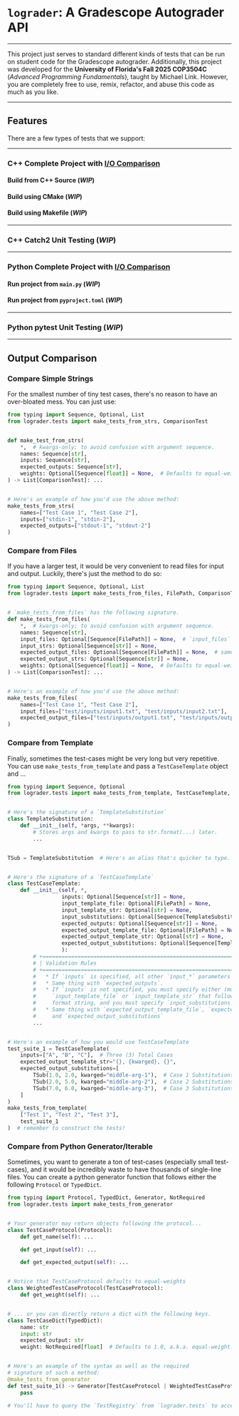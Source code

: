 # `lograder`: A Gradescope Autograder API

----
This project just serves to standard different kinds of tests
that can be run on student code for the Gradescope autograder.
Additionally, this project was developed for the **University
of Florida's Fall 2025 COP3504C** (*Advanced Programming 
Fundamentals*), taught by Michael Link. However, you are
completely free to use, remix, refactor, and abuse this code
as much as you like.

----
## Features
There are a few types of tests that we support:

----

### C++ Complete Project with [I/O Comparison](#output-comparison)

#### Build from C++ Source (*WIP*)

#### Build using CMake (*WIP*)

#### Build using Makefile (*WIP*)

----

### C++ Catch2 Unit Testing (*WIP*)

----

### Python Complete Project with [I/O Comparison](#output-comparison)

#### Run project from `main.py` (*WIP*)

#### Run project from `pyproject.toml` (*WIP*)

----

### Python pytest Unit Testing (*WIP*)

----

## Output Comparison

### Compare Simple Strings

For the smallest number of tiny test cases, there's no reason
to have an over-bloated mess. You can just use:

```py
from typing import Sequence, Optional, List
from lograder.tests import make_tests_from_strs, ComparisonTest


def make_test_from_strs(
    *,  # kwargs-only; to avoid confusion with argument sequence.
    names: Sequence[str],
    inputs: Sequence[str],
    expected_outputs: Sequence[str],
    weights: Optional[Sequence[float]] = None,  # Defaults to equal-weight.
) -> List[ComparisonTest]: ...


# Here's an example of how you'd use the above method:
make_tests_from_strs(
    names=["Test Case 1", "Test Case 2"],
    inputs=["stdin-1", "stdin-2"],
    expected_outputs=["stdout-1", "stdout-2"]
)
```

### Compare from Files

If you have a larger test, it would be very convenient to
read files for input and output. Luckily, there's just the
method to do so:

```py
from typing import Sequence, Optional, List
from lograder.tests import make_tests_from_files, FilePath, ComparisonTest


# `make_tests_from_files` has the following signature.
def make_tests_from_files(
    *,  # kwargs-only; to avoid confusion with argument sequence.
    names: Sequence[str],
    input_files: Optional[Sequence[FilePath]] = None,  # `input_files` and `input_strs` mutually exclusive.
    input_strs: Optional[Sequence[str]] = None,
    expected_output_files: Optional[Sequence[FilePath]] = None,  # same with `expected_output_files` and `expected_output_strs`
    expected_output_strs: Optional[Sequence[str]] = None,
    weights: Optional[Sequence[float]] = None,  # Defaults to equal-weight.
) -> List[ComparisonTest]: ...


# Here's an example of how you'd use the above method:
make_tests_from_files(
    names=["Test Case 1", "Test Case 2"],
    input_files=["test/inputs/input1.txt", "test/inputs/input2.txt"],
    expected_output_files=["test/inputs/output1.txt", "test/inputs/output2.txt"]
)
```

### Compare from Template

Finally, sometimes the test-cases might be very long but 
very repetitive. You can use `make_tests_from_template` 
and pass a `TestCaseTemplate` object and ...

```py
from typing import Sequence, Optional
from lograder.tests import make_tests_from_template, TestCaseTemplate, FilePath


# Here's the signature of a `TemplateSubstitution`
class TemplateSubstitution:
    def __init__(self, *args, **kwargs):
        # Stores args and kwargs to pass to str.format(...) later.
        ...


TSub = TemplateSubstitution  # Here's an alias that's quicker to type.


# Here's the signature of a `TestCaseTemplate`
class TestCaseTemplate:
    def __init__(self, *,
                 inputs: Optional[Sequence[str]] = None,
                 input_template_file: Optional[FilePath] = None,
                 input_template_str: Optional[str] = None,
                 input_substitutions: Optional[Sequence[TemplateSubstitution]] = None,
                 expected_outputs: Optional[Sequence[str]] = None,
                 expected_output_template_file: Optional[FilePath] = None,
                 expected_output_template_str: Optional[str] = None,
                 expected_output_substitutions: Optional[Sequence[TemplateSubstitution]] = None,
                 ):
        # +=====================================================================================+
        # | Validation Rules                                                                    |
        # +=====================================================================================+
        #   * If `inputs` is specified, all other `input_*` parameters must be left unspecified.
        #   * Same thing with `expected_outputs`.
        #   * If `inputs` is not specified, you must specify either (mutually exclusive) 
        #     `input_template_file` or `input_template_str` that follows a typical python
        #     format string, and you must specify `input_substitutions`.
        #   * Same thing with `expected_output_template_file`, `expected_output_template_str`, 
        #     and `expected_output_substitutions`
        ...


# Here's an example of how you would use TestCaseTemplate
test_suite_1 = TestCaseTemplate(
    inputs=["A", "B", "C"],  # Three (3) Total Cases
    expected_output_template_str="{}, {kwarged}, {}",
    expected_output_substitutions=[
        TSub(1.0, 2.0, kwarged="middle-arg-1"),  # Case 1 Substitutions
        TSub(2.0, 5.0, kwarged="middle-arg-2"),  # Case 2 Substitutions
        TSub(7.0, 6.0, kwarged="middle-arg-3"),  # Case 3 Substitutions
    ]
)
make_tests_from_template(
    ["Test 1", "Test 2", "Test 3"],
    test_suite_1
)  # remember to construct the tests!

```

### Compare from Python Generator/Iterable

Sometimes, you want to generate a ton of test-cases (especially
small test-cases), and it would be incredibly waste to have thousands
of single-line files. You can create a python generator function that
follows either the following `Protocol` or `TypedDict`.

```py
from typing import Protocol, TypedDict, Generator, NotRequired
from lograder.tests import make_tests_from_generator


# Your generator may return objects following the protocol...
class TestCaseProtocol(Protocol):
    def get_name(self): ...

    def get_input(self): ...

    def get_expected_output(self): ...


# Notice that TestCaseProtocol defaults to equal-weights
class WeightedTestCaseProtocol(TestCaseProtocol):
    def get_weight(self): ...


# ... or you can directly return a dict with the following keys.
class TestCaseDict(TypedDict):
    name: str
    input: str
    expected_output: str
    weight: NotRequired[float]  # Defaults to 1.0, a.k.a. equal-weight.


# Here's an example of the syntax as well as the required 
# signature of such a method:
@make_tests_from_generator
def test_suite_1() -> Generator[TestCaseProtocol | WeightedTestCaseProtocol | TestCaseDict, None, None]:
    pass

# You'll have to query the `TestRegistry` from `lograder.tests` to access these tests, though.
```



